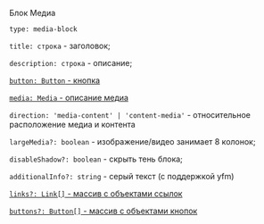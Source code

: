 Блок Медиа

`type: media-block`

`title: строка` - заголовок;

`description: строка` - описание;

[`button: Button` - кнопка](?path=/story/страницы--common-types&viewMode=docs#button---кнопка)

[`media: Media` - описание медиа](?path=/story/страницы--common-types&viewMode=docs#media---изображениевидеоdatalens)

`direction: 'media-content' | 'content-media'` - относительное расположение медиа и контента

`largeMedia?: boolean` - изображение/видео занимает 8 колонок;

`disableShadow?: boolean` - скрыть тень блока;

`additionalInfo?: string` - серый текст (с поддержкой yfm)

[`links?: Link[]` - массив с объектами ссылок](?path=/story/страницы--common-types&viewMode=docs#link---ссылка)

[`buttons?: Button[]` - массив с объектами кнопок](?path=/story/страницы--common-types&viewMode=docs#button---кнопка)
